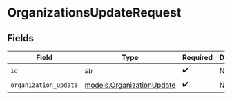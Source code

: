 # OrganizationsUpdateRequest


## Fields

| Field                                                        | Type                                                         | Required                                                     | Description                                                  |
| ------------------------------------------------------------ | ------------------------------------------------------------ | ------------------------------------------------------------ | ------------------------------------------------------------ |
| `id`                                                         | *str*                                                        | :heavy_check_mark:                                           | N/A                                                          |
| `organization_update`                                        | [models.OrganizationUpdate](../models/organizationupdate.md) | :heavy_check_mark:                                           | N/A                                                          |